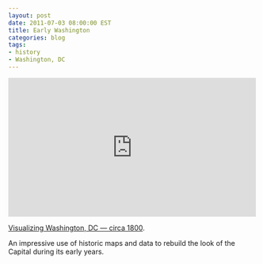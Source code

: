 ```yaml
---
layout: post
date: 2011-07-03 08:00:00 EST
title: Early Washington
categories: blog
tags:
- history
- Washington, DC
---
```


<iframe width="500" height="281" src="http://www.youtube.com/embed/eKY45I9Bsho?rel=0" frameborder="0">Early DC.</iframe>

[Visualizing Washington, DC — circa 1800](http://www.maproomblog.com/2011/06/visualizing_early_washington.php).

An impressive use of historic maps and data to rebuild the look of the Capital during its early years.
